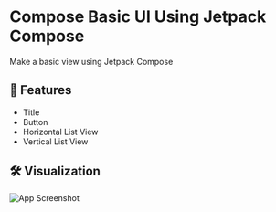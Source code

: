 # Compose Basic UI Using Jetpack Compose

Make a basic view using Jetpack Compose

## 🚀 Features

- Title
- Button
- Horizontal List View 
- Vertical List View 

## 🛠️ Visualization 

![App Screenshot](https://i.postimg.cc/FKmZtCTd/Whats-App-Image-2025-03-12-at-12-00-04-PM.jpg)


